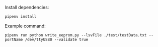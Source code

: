 Install dependencies:
```shell
pipenv install
```

Example command:
```shell
pipenv run python write_eeprom.py --lsvFile ./test/testData.txt --portName /dev/ttyUSB0 --validate true
```